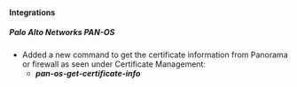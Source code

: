 
#### Integrations

##### Palo Alto Networks PAN-OS

- Added a new command to get the certificate information from Panorama or firewall as seen under Certificate Management:
  - ***pan-os-get-certificate-info***